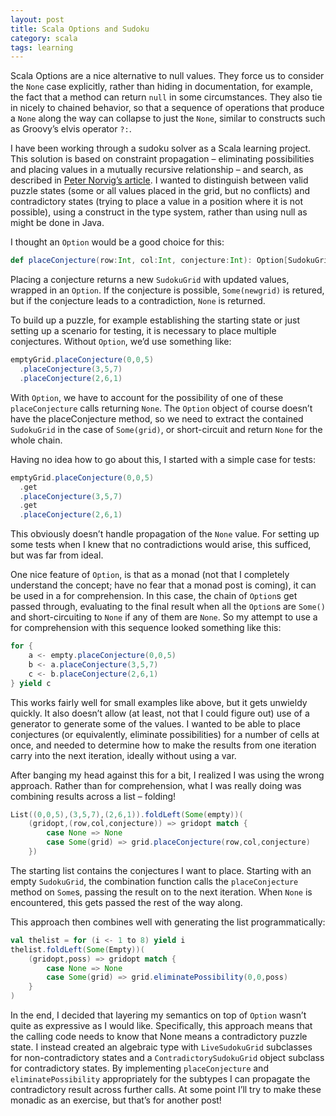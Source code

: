 ```yaml
---
layout: post
title: Scala Options and Sudoku
category: scala
tags: learning
---
```


Scala Options are a nice alternative to null values. They force us to consider the ```None``` case explicitly, rather than hiding in documentation, for example, the fact that a method can return ```null``` in some circumstances. They also tie in nicely to chained behavior, so that a sequence of operations that produce a ```None``` along the way can collapse to just the ```None```, similar to constructs such as Groovy’s elvis operator ```?:```.

I have been working through a sudoku solver as a Scala learning project. This solution is based on constraint propagation – eliminating possibilities and placing values in a mutually recursive relationship – and search, as described in [Peter Norvig’s article](http://norvig.com/sudoku.html). I wanted to distinguish between valid puzzle states (some or all values placed in the grid, but no conflicts) and contradictory states (trying to place a value in a position where it is not possible), using a construct in the type system, rather than using null as might be done in Java.

I thought an ```Option``` would be a good choice for this:

```scala
def placeConjecture(row:Int, col:Int, conjecture:Int): Option[SudokuGrid]
```

Placing a conjecture returns a new ```SudokuGrid``` with updated values, wrapped in an ```Option```. If the conjecture is possible, ```Some(newgrid)``` is retured, but if the conjecture leads to a contradiction, ```None``` is returned.

To build up a puzzle, for example establishing the starting state or just setting up a scenario for testing, it is necessary to place multiple conjectures. Without ```Option```, we’d use something like:

```scala
emptyGrid.placeConjecture(0,0,5)
  .placeConjecture(3,5,7)
  .placeConjecture(2,6,1)
```

With ```Option```, we have to account for the possibility of one of these ```placeConjecture``` calls returning ```None```. The ```Option``` object of course doesn’t have the placeConjecture method, so we need to extract the contained ```SudokuGrid``` in the case of ```Some(grid)```, or short-circuit and return ```None``` for the whole chain.

Having no idea how to go about this, I started with a simple case for tests:

```scala
emptyGrid.placeConjecture(0,0,5)
  .get
  .placeConjecture(3,5,7)
  .get
  .placeConjecture(2,6,1)
```

This obviously doesn’t handle propagation of the ```None``` value. For setting up some tests when I knew that no contradictions would arise, this sufficed, but was far from ideal.

One nice feature of ```Option```, is that as a monad (not that I completely understand the concept; have no fear that a monad post is coming), it can be used in a for comprehension. In this case, the chain of ```Option```s get passed through, evaluating to the final result when all the ```Option```s are ```Some()``` and short-circuiting to ```None``` if any of them are ```None```. So my attempt to use a for comprehension with this sequence looked something like this:

```scala
for {
    a <- empty.placeConjecture(0,0,5)
    b <- a.placeConjecture(3,5,7)
    c <- b.placeConjecture(2,6,1)
} yield c
```

This works fairly well for small examples like above, but it gets unwieldy quickly. It also doesn’t allow (at least, not that I could figure out) use of a generator to generate some of the values. I wanted to be able to place conjectures (or equivalently, eliminate possibilities) for a number of cells at once, and needed to determine how to make the results from one iteration carry into the next iteration, ideally without using a var.

After banging my head against this for a bit, I realized I was using the wrong approach. Rather than for comprehension, what I was really doing was combining results across a list – folding!

```scala
List((0,0,5),(3,5,7),(2,6,1)).foldLeft(Some(empty))(
    (gridopt,(row,col,conjecture)) => gridopt match {
        case None => None
        case Some(grid) => grid.placeConjecture(row,col,conjecture)
    })
```

The starting list contains the conjectures I want to place. Starting with an empty ```SudokuGrid```, the combination function calls the ```placeConjecture``` method on ```Some```s, passing the result on to the next iteration. When ```None``` is encountered, this gets passed the rest of the way along.

This approach then combines well with generating the list programmatically:

```scala
val thelist = for (i <- 1 to 8) yield i
thelist.foldLeft(Some(Empty))(
    (gridopt,poss) => gridopt match {
        case None => None
        case Some(grid) => grid.eliminatePossibility(0,0,poss)
    }
)
```

In the end, I decided that layering my semantics on top of ```Option``` wasn’t quite as expressive as I would like. Specifically, this approach means that the calling code needs to know that None means a contradictory puzzle state. I instead created an algebraic type with ```LiveSudokuGrid``` subclasses for non-contradictory states and a ```ContradictorySudokuGrid``` object subclass for contradictory states. By implementing ```placeConjecture``` and ```eliminatePossibility``` appropriately for the subtypes I can propagate the contradictory result across further calls. At some point I’ll try to make these monadic as an exercise, but that’s for another post!
